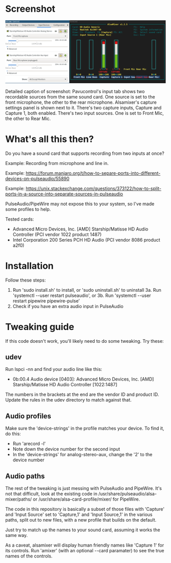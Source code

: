 # Screenshot

![Screenshot, see detailed captain below](screenshot.png)

Detailed caption of screenshot:
Pavucontrol's input tab shows two recordable sources from the same sound card.
One source is set to the front microphone, the other to the rear microphone.
Alsamixer's capture settings panel is shown next to it.
There's two capture inputs, Capture and Capture 1, both enabled.
There's two input sources. One is set to Front Mic, the other to Rear Mic.

# What's all this then?

Do you have a sound card that supports recording from two inputs at once?

Example: Recording from microphone and line in.

Example: https://forum.manjaro.org/t/how-to-separe-ports-into-different-devices-on-pulseaudio/55890

Example: https://unix.stackexchange.com/questions/373122/how-to-split-ports-in-a-source-into-separate-sources-in-pulseaudio

PulseAudio/PipeWire may not expose this to your system, so I've made some profiles to help.

Tested cards:

- Advanced Micro Devices, Inc. [AMD] Starship/Matisse HD Audio Controller (PCI vendor 1022 product 1487)
- Intel Corporation 200 Series PCH HD Audio (PCI vendor 8086 product a2f0)

# Installation

Follow these steps:

1. Run 'sudo install.sh' to install, or 'sudo uninstall.sh' to uninstall
3a. Run 'systemctl --user restart pulseaudio', or
3b. Run 'systemctl --user restart pipewire pipewire-pulse'
2. Check if you have an extra audio input in PulseAudio

# Tweaking guide

If this code doesn't work, you'll likely need to do some tweaking.
Try these:

## udev

Run lspci -nn and find your audio line like this:

- 0b:00.4 Audio device [0403]: Advanced Micro Devices, Inc. [AMD] Starship/Matisse HD Audio Controller [1022:1487]

The numbers in the brackets at the end are the vendor ID and product ID.
Update the rules in the udev directory to match against that.

## Audio profiles

Make sure the 'device-strings' in the profile matches your device.
To find it, do this:

- Run 'arecord -l'
- Note down the device number for the second input
- In the 'device-strings' for analog-stereo-aux, change the '2' to the device number

## Audio paths

The rest of the tweaking is just messing with PulseAudio and PipeWire.
It's not that difficult, look at the existing code in /usr/share/pulseaudio/alsa-mixer/paths/
or /usr/share/alsa-card-profile/mixer/ for PipeWire.

The code in this repository is basically a subset of those files with 'Capture' and 'Input Source' set to 'Capture,1' and 'Input Source,1' in the various paths, split out to new files, with a new profile that builds on the default.

Just try to match up the names to your sound card, assuming it works the same way.

As a caveat, alsamixer will display human friendly names like 'Capture 1' for its controls.
Run 'amixer' (with an optional --card paramater) to see the true names of the controls.
